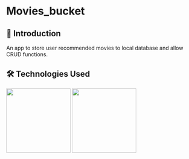 ﻿# Movies_bucket
 
 
 ## 📌 Introduction

An app to store user recommended movies to local database and allow CRUD functions.


 
 ## 🛠️ Technologies Used



[<img target="_blank" src="https://flutter.dev/assets/flutter-lockup-1caf6476beed76adec3c477586da54de6b552b2f42108ec5bc68dc63bae2df75.png" width=170>](https://flask.palletsprojects.com/en/1.1.x/) [<img target="_blank" src="https://www.gstatic.com/devrel-devsite/prod/v5f61782021051fb502364887a46a1c5ce2cd6f3d29a3549e907afe67612e9bba/firebase/images/lockup.png" width=170>](https://gunicorn.org)
 
 

